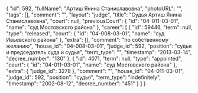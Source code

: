 {
    "id": 592,
    "fullName": "Артиш Янина Станиславовна",
    "photoURL": "",
    "tags": [],
    "comment": "",
    "layout": "judge",
    "title": "Судья Артиш Янина Станиславовна",
    "court": null,
    "previousCourt": {
        "id": "04-011-03-01",
        "name": "суд Мостовского района"
    },
    "career": [
        {
            "id": 59446,
            "term": null,
            "type": "released",
            "court": {
                "id": "04-008-03-01",
                "name": "суд Ивьевского района"
            },
            "extra": [],
            "comment": "по собственному желанию",
            "house_id": "04-008-03-01",
            "judge_id": 592,
            "position": "судья и председатель суда и судья",
            "term_type": "",
            "timestamp": "2013-03-14",
            "decree_number": "130"
        },
        {
            "id": 4071,
            "term": null,
            "type": "appointed",
            "court": {
                "id": "04-011-03-01",
                "name": "суд Мостовского района"
            },
            "extra": {
                "judge_id": 3278
            },
            "comment": "",
            "house_id": "04-011-03-01",
            "judge_id": 592,
            "position": "судья",
            "term_type": "indefinitely",
            "timestamp": "2002-08-12",
            "decree_number": "451"
        }
    ]
}